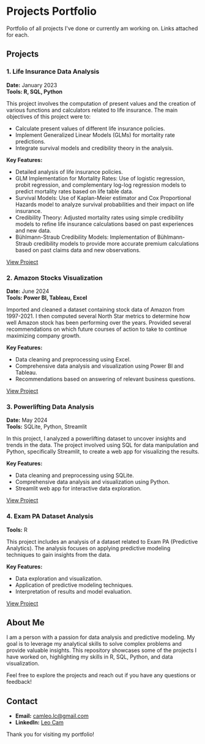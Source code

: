 # Projects Portfolio

Portfolio of all projects I've done or currently am working on. Links attached for each.

## Projects

### 1. Life Insurance Data Analysis

**Date:** January 2023  
**Tools: R, SQL, Python**

This project involves the computation of present values and the creation of various functions and calculators related to life insurance. The main objectives of this project were to:

- Calculate present values of different life insurance policies.
- Implement Generalized Linear Models (GLMs) for mortality rate predictions.
- Integrate survival models and credibility theory in the analysis.


**Key Features:**

- Detailed analysis of life insurance policies.
- GLM Implementation for Mortality Rates: Use of logistic regression, probit regression, and complementary log-log regression models to predict mortality rates based on life table data.
- Survival Models: Use of Kaplan-Meier estimator and Cox Proportional Hazards model to analyze survival probabilities and their impact on life insurance.
- Credibility Theory: Adjusted mortality rates using simple credibility models to refine life insurance calculations based on past experiences and new data.
- Bühlmann-Straub Credibility Models: Implementation of Bühlmann-Straub credibility models to provide more accurate premium calculations based on past claims data and new observations.






[View Project](https://github.com/cam-leo/index.html/tree/main/LifeInsurance)

### 2. Amazon Stocks Visualization

**Date:** June 2024  
**Tools: Power BI, Tableau, Excel**

Imported and cleaned a dataset containing stock data of Amazon from 1997-2021. I then computed several North Star metrics to determine how well Amazon stock has been performing over the years. Provided several recommendations on which future courses of action to take to continue maximizing company growth.

**Key Features:**

- Data cleaning and preprocessing using Excel.
- Comprehensive data analysis and visualization using Power BI and Tableau.
- Recommendations based on answering of relevant business questions.

[View Project](https://github.com/cam-leo/AmazonStocks)

### 3. Powerlifting Data Analysis

**Date:** May 2024  
**Tools:** SQLite, Python, Streamlit

In this project, I analyzed a powerlifting dataset to uncover insights and trends in the data. The project involved using SQL for data manipulation and Python, specifically Streamlit, to create a web app for visualizing the results.

**Key Features:**

- Data cleaning and preprocessing using SQLite.
- Comprehensive data analysis and visualization using Python.
- Streamlit web app for interactive data exploration.

[View Project](https://github.com/cam-leo/index.html/tree/main/Powerlifting)

### 4. Exam PA Dataset Analysis

**Tools:** R

This project includes an analysis of a dataset related to Exam PA (Predictive Analytics). The analysis focuses on applying predictive modeling techniques to gain insights from the data.

**Key Features:**

- Data exploration and visualization.
- Application of predictive modeling techniques.
- Interpretation of results and model evaluation.

[View Project](https://github.com/cam-leo/R-assignments)

## About Me

I am a person with a passion for data analysis and predictive modeling. My goal is to leverage my analytical skills to solve complex problems and provide valuable insights. This repository showcases some of the projects I have worked on, highlighting my skills in R, SQL, Python, and data visualization.

Feel free to explore the projects and reach out if you have any questions or feedback!

## Contact

- **Email:** [camleo.lc@gmail.com](mailto:camleo.lc@gmail.com)
- **LinkedIn:** [Leo Cam](https://www.linkedin.com/in/leo-cam-445a15284)



Thank you for visiting my portfolio!
